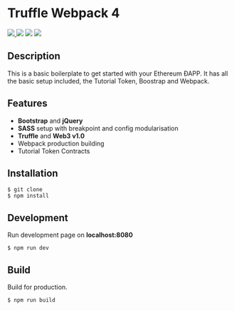# Truffle Webpack 4 #


<a target="_blank" href="https://opensource.org/licenses/MIT">
  <img src="https://img.shields.io/badge/License-MIT-green.svg?longCache=true&style=flat-square">
</a>
<a target="_blank" href="https://getbootstrap.com/docs/4.1/getting-started/introduction/" title="Bootstrap"><img src="https://img.shields.io/badge/Bootstrap-4.1.0-blue.svg?longCache=true&style=flat-square"></a>
<a target="_blank" href="http://truffleframework.com/docs/" title="Truffle"><img src="https://img.shields.io/badge/Truffle-3.0.5-ff69b4.svg?longCache=true&style=flat-square"></a>
<a target="_blank" href="https://web3js.readthedocs.io/en/1.0/" title="Web3.js"><img src="https://img.shields.io/badge/web3.js-1.0.0--beta.34-orange.svg?longCache=true&style=flat-square"></a>

## Description

This is a basic boilerplate to get started with your Ethereum ÐAPP. It has all the basic setup included, the Tutorial Token, Boostrap and Webpack.



## Features

* **Bootstrap** and **jQuery** 
* **SASS** setup with breakpoint and config modularisation
* **Truffle** and **Web3 v1.0**
* Webpack production building
* Tutorial Token Contracts


## Installation

```
$ git clone 
$ npm install
```

## Development

Run development page on **localhost:8080**

```
$ npm run dev
```

## Build

Build for production.

```
$ npm run build
```
